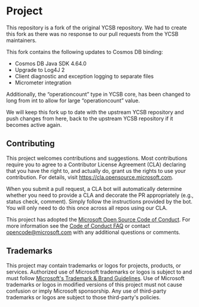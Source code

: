 # Project

This repository is a fork of the original YCSB repository. We had to create this fork as there was no response to our pull requests from the YCSB maintainers.

This fork contains the following updates to Cosmos DB binding:
- Cosmos DB Java SDK 4.64.0
- Upgrade to Log4J 2
- Client diagnostic and exception logging to separate files
- Micrometer integration

Additionally, the “operationcount” type in YCSB core, has been changed to long from int to allow for large “operationcount” value.

We will keep this fork up to date with the upstream YCSB repository and push changes from here, back to the upstream YCSB repository if it becomes active again.
## Contributing

This project welcomes contributions and suggestions.  Most contributions require you to agree to a
Contributor License Agreement (CLA) declaring that you have the right to, and actually do, grant us
the rights to use your contribution. For details, visit https://cla.opensource.microsoft.com.

When you submit a pull request, a CLA bot will automatically determine whether you need to provide
a CLA and decorate the PR appropriately (e.g., status check, comment). Simply follow the instructions
provided by the bot. You will only need to do this once across all repos using our CLA.

This project has adopted the [Microsoft Open Source Code of Conduct](https://opensource.microsoft.com/codeofconduct/).
For more information see the [Code of Conduct FAQ](https://opensource.microsoft.com/codeofconduct/faq/) or
contact [opencode@microsoft.com](mailto:opencode@microsoft.com) with any additional questions or comments.

## Trademarks

This project may contain trademarks or logos for projects, products, or services. Authorized use of Microsoft 
trademarks or logos is subject to and must follow 
[Microsoft's Trademark & Brand Guidelines](https://www.microsoft.com/en-us/legal/intellectualproperty/trademarks/usage/general).
Use of Microsoft trademarks or logos in modified versions of this project must not cause confusion or imply Microsoft sponsorship.
Any use of third-party trademarks or logos are subject to those third-party's policies.
